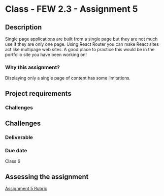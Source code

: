 # Class - FEW 2.3 - Assignment 5

## Description 

Single page applications are built from a single page but they are not much use if they are only one page. Using React Router you can make React sites act like multipage web sites. A good place to practice this would be in the portfolio site you have been working on! 

### Why this assignment?

Displaying only a single page of content has some limitations. 

## Project requirements



### Challenges 



## Challenges 



### Deliverable



### Due date

Class 6

## Assessing the assignment

[Assignment 5 Rubric](./Assignment-05-rubric.md)


